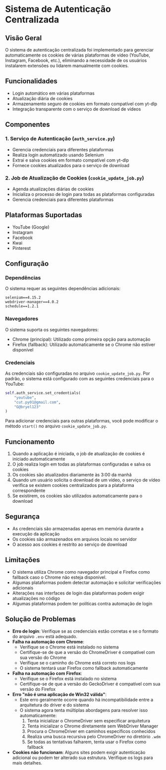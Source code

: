 # Sistema de Autenticação Centralizada

## Visão Geral

O sistema de autenticação centralizada foi implementado para gerenciar automaticamente os cookies de várias plataformas de vídeo (YouTube, Instagram, Facebook, etc.), eliminando a necessidade de os usuários instalarem extensões ou lidarem manualmente com cookies.

## Funcionalidades

- Login automático em várias plataformas
- Atualização diária de cookies
- Armazenamento seguro de cookies em formato compatível com yt-dlp
- Integração transparente com o serviço de download de vídeos

## Componentes

### 1. Serviço de Autenticação (`auth_service.py`)

- Gerencia credenciais para diferentes plataformas
- Realiza login automatizado usando Selenium
- Extrai e salva cookies em formato compatível com yt-dlp
- Fornece cookies atualizados para o serviço de download

### 2. Job de Atualização de Cookies (`cookie_update_job.py`)

- Agenda atualizações diárias de cookies
- Inicializa o processo de login para todas as plataformas configuradas
- Gerencia credenciais para diferentes plataformas

## Plataformas Suportadas

- YouTube (Google)
- Instagram
- Facebook
- Kwai
- Pinterest

## Configuração

### Dependências

O sistema requer as seguintes dependências adicionais:

```
selenium==4.15.2
webdriver-manager==4.0.2
schedule==1.2.1
```

### Navegadores

O sistema suporta os seguintes navegadores:

- Chrome (principal): Utilizado como primeira opção para automação
- Firefox (fallback): Utilizado automaticamente se o Chrome não estiver disponível

### Credenciais

As credenciais são configuradas no arquivo `cookie_update_job.py`. Por padrão, o sistema está configurado com as seguintes credenciais para o YouTube:

```python
self.auth_service.set_credentials(
    "youtube", 
    "cut.py01@gmail.com", 
    "G@bryel123"
)
```

Para adicionar credenciais para outras plataformas, você pode modificar o método `start()` no arquivo `cookie_update_job.py`.

## Funcionamento

1. Quando a aplicação é iniciada, o job de atualização de cookies é iniciado automaticamente
2. O job realiza login em todas as plataformas configuradas e salva os cookies
3. Os cookies são atualizados diariamente às 3:00 da manhã
4. Quando um usuário solicita o download de um vídeo, o serviço de vídeo verifica se existem cookies centralizados para a plataforma correspondente
5. Se existirem, os cookies são utilizados automaticamente para o download

## Segurança

- As credenciais são armazenadas apenas em memória durante a execução da aplicação
- Os cookies são armazenados em arquivos locais no servidor
- O acesso aos cookies é restrito ao serviço de download

## Limitações

- O sistema utiliza Chrome como navegador principal e Firefox como fallback caso o Chrome não esteja disponível.
- Algumas plataformas podem detectar automação e solicitar verificações adicionais
- Alterações nas interfaces de login das plataformas podem exigir atualizações no código
- Algumas plataformas podem ter políticas contra automação de login

## Solução de Problemas

- **Erro de login**: Verifique se as credenciais estão corretas e se o formato do arquivo `.env` está adequado.
- **Falha na automação com Chrome**: 
  - Verifique se o Chrome está instalado no sistema
  - Certifique-se de que a versão do ChromeDriver é compatível com sua versão do Chrome
  - Verifique se o caminho do Chrome está correto nos logs
  - O sistema tentará usar Firefox como fallback automaticamente
- **Falha na automação com Firefox**: 
  - Verifique se o Firefox está instalado no sistema
  - Certifique-se de que a versão do GeckoDriver é compatível com sua versão do Firefox
- **Erro "não é uma aplicação de Win32 válida"**: 
  - Este erro geralmente ocorre quando há incompatibilidade entre a arquitetura do driver e do sistema
  - O sistema agora tenta múltiplas abordagens para resolver isso automaticamente:
    1. Tenta inicializar o ChromeDriver sem especificar arquitetura
    2. Tenta inicializar o Chrome diretamente sem WebDriver Manager
    3. Procura o ChromeDriver em caminhos específicos conhecidos
    4. Realiza uma busca recursiva pelo ChromeDriver no diretório `.wdm`
    5. Se todas as tentativas falharem, tenta usar o Firefox como fallback
- **Cookies não funcionam**: Alguns sites podem exigir autenticação adicional ou podem ter alterado sua estrutura. Verifique os logs para mais detalhes.